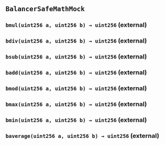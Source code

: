 ## `BalancerSafeMathMock`






### `bmul(uint256 a, uint256 b) → uint256` (external)





### `bdiv(uint256 a, uint256 b) → uint256` (external)





### `bsub(uint256 a, uint256 b) → uint256` (external)





### `badd(uint256 a, uint256 b) → uint256` (external)





### `bmod(uint256 a, uint256 b) → uint256` (external)





### `bmax(uint256 a, uint256 b) → uint256` (external)





### `bmin(uint256 a, uint256 b) → uint256` (external)





### `baverage(uint256 a, uint256 b) → uint256` (external)






